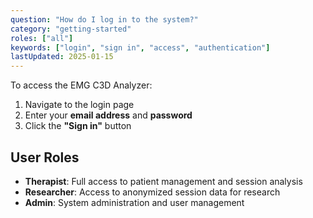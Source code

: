 ```yaml
---
question: "How do I log in to the system?"
category: "getting-started"
roles: ["all"]
keywords: ["login", "sign in", "access", "authentication"]
lastUpdated: 2025-01-15
---
```


To access the EMG C3D Analyzer:

1. Navigate to the login page
2. Enter your **email address** and **password**
3. Click the **"Sign in"** button

## User Roles

- **Therapist**: Full access to patient management and session analysis
- **Researcher**: Access to anonymized session data for research
- **Admin**: System administration and user management